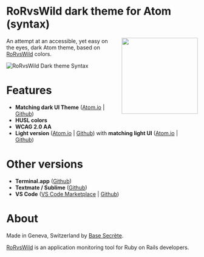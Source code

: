 # RoRvsWild dark theme for Atom (syntax)

<img align="right" src="https://basesecrete.com/rorvswild-theme/rorvswild-theme-icon-dark.png" width="200px" style="margin: 0 0 20px 20px;">

An attempt at an accessible, yet easy on the eyes, dark Atom theme, based on [RoRvsWild](https://www.rorvswild.com) colors.

![RoRvsWild Dark theme Syntax](https://basesecrete.com/rorvswild-theme/rorvswild-theme-atom-dark-syntax5.png)

# Features
* **Matching dark UI Theme** 
([Atom.io](https://atom.io/themes/rorvswild-dark-ui) | [Github](https://github.com/BaseSecrete/rorvswild-theme-atom-dark-ui))
* **HUSL colors**
* **WCAG 2.0 AA**
* **Light version** ([Atom.io](https://atom.io/themes/rorvswild-light-syntax) | [Github](https://github.com/BaseSecrete/rorvswild-theme-atom-light-syntax)) with **matching light UI** ([Atom.io](https://atom.io/themes/rorvswild-light-ui) | [Github](https://github.com/BaseSecrete/rorvswild-theme-atom-light-ui))

# Other versions

* **Terminal.app** ([Github](https://github.com/BaseSecrete/rorvswild-theme-terminal-app))
* **Textmate / Sublime** ([Github](https://github.com/BaseSecrete/rorvswild-theme-textmate-dark))
* **VS Code** ([VS Code Marketplace](https://github.com/BaseSecrete/rorvswild-theme-vscode-dark) | [Github](https://github.com/BaseSecrete/rorvswild-theme-vscode-dark))

# About
Made in Geneva, Switzerland by [Base Secrète](https://basesecrete.com).

[RoRvsWild](https://rorvswild.com) is an  application monitoring tool for Ruby on Rails developers.